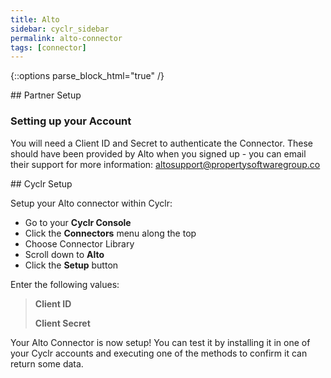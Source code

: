 ```yaml
---
title: Alto
sidebar: cyclr_sidebar
permalink: alto-connector
tags: [connector]
---
```

{::options parse_block_html="true" /}
<section class="card">
## Partner Setup

### Setting up your Account

You will need a Client ID and Secret to authenticate the Connector. 
These should have been provided by Alto when you signed up - you can email their support for more information: <altosupport@propertysoftwaregroup.co>


</section>
<section class="card">
## Cyclr Setup

Setup your Alto connector within Cyclr:

- Go to your **Cyclr Console**
- Click the **Connectors** menu along the top
- Choose Connector Library
- Scroll down to **Alto**
- Click the **Setup** button

Enter the following values:

> **Client ID**
>
> **Client Secret**

Your Alto Connector is now setup! You can test it by installing it in one of your Cyclr accounts and executing one of the methods to confirm it can return some data.

</section>
